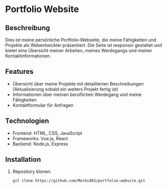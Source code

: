 # Portfolio Website

## Beschreibung
Dies ist meine persönliche Portfolio-Webseite, die meine Fähigkeiten und Projekte als Webentwickler präsentiert. Die Seite ist responsiv gestaltet und bietet eine Übersicht meiner Arbeiten, meines Werdegangs und meiner Kontaktinformationen.

## Features
- Übersicht über meine Projekte mit detaillierten Beschreibungen (Aktualisierung sobald ein weiters Projekt fertig ist)
- Informationen über meinen beruflichen Werdegang und meine Fähigkeiten
- Kontaktformular für Anfragen

## Technologien
- Frontend: HTML, CSS, JavaScript
- Frameworks: Vue.js, React 
- Backend: Node.js, Express 

## Installation
1. Repository klonen:
   ```bash
   git clone https://github.com/Morbid93/portfolio-website.git
